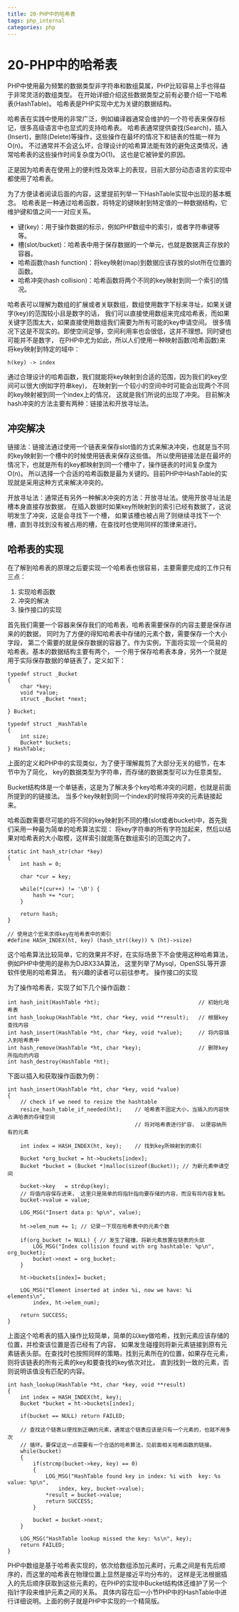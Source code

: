 ```yaml
---
title: 20-PHP中的哈希表
tags: php_internal
categories: php
---
```


# 20-PHP中的哈希表
PHP中使用最为频繁的数据类型非字符串和数组莫属，PHP比较容易上手也得益于非常灵活的数组类型。 在开始详细介绍这些数据类型之前有必要介绍一下哈希表(HashTable)。 哈希表是PHP实现中尤为关键的数据结构。

哈希表在实践中使用的非常广泛，例如编译器通常会维护的一个符号表来保存标记，很多高级语言中也显式的支持哈希表。 哈希表通常提供查找(Search)，插入(Insert)，删除(Delete)等操作，这些操作在最坏的情况下和链表的性能一样为O(n)。 不过通常并不会这么坏，合理设计的哈希算法能有效的避免这类情况，通常哈希表的这些操作时间复杂度为O(1)。 这也是它被钟爱的原因。

正是因为哈希表在使用上的便利性及效率上的表现，目前大部分动态语言的实现中都使用了哈希表。

为了方便读者阅读后面的内容，这里提前列举一下HashTable实现中出现的基本概念。 哈希表是一种通过哈希函数，将特定的键映射到特定值的一种数据结构，它维护键和值之间一一对应关系。

- 键(key)：用于操作数据的标示，例如PHP数组中的索引，或者字符串键等等。
- 槽(slot/bucket)：哈希表中用于保存数据的一个单元，也就是数据真正存放的容器。
- 哈希函数(hash function)：将key映射(map)到数据应该存放的slot所在位置的函数。
- 哈希冲突(hash collision)：哈希函数将两个不同的key映射到同一个索引的情况。

哈希表可以理解为数组的扩展或者关联数组，数组使用数字下标来寻址，如果关键字(key)的范围较小且是数字的话， 我们可以直接使用数组来完成哈希表，而如果关键字范围太大，如果直接使用数组我们需要为所有可能的key申请空间。 很多情况下这是不现实的。即使空间足够，空间利用率也会很低，这并不理想。同时键也可能并不是数字， 在PHP中尤为如此，所以人们使用一种映射函数(哈希函数)来将key映射到特定的域中：

    h(key) -> index

通过合理设计的哈希函数，我们就能将key映射到合适的范围，因为我们的key空间可以很大(例如字符串key)， 在映射到一个较小的空间中时可能会出现两个不同的key映射被到同一个index上的情况， 这就是我们所说的出现了冲突。 目前解决hash冲突的方法主要有两种：链接法和开放寻址法。
## 冲突解决

链接法：链接法通过使用一个链表来保存slot值的方式来解决冲突，也就是当不同的key映射到一个槽中的时候使用链表来保存这些值。 所以使用链接法是在最坏的情况下，也就是所有的key都映射到同一个槽中了，操作链表的时间复杂度为O(n)。 所以选择一个合适的哈希函数是最为关键的。目前PHP中HashTable的实现就是采用这种方式来解决冲突的。

开放寻址法：通常还有另外一种解决冲突的方法：开放寻址法。使用开放寻址法是槽本身直接存放数据， 在插入数据时如果key所映射到的索引已经有数据了，这说明发生了冲突，这是会寻找下一个槽， 如果该槽也被占用了则继续寻找下一个槽，直到寻找到没有被占用的槽，在查找时也使用同样的策律来进行。
## 哈希表的实现

在了解到哈希表的原理之后要实现一个哈希表也很容易，主要需要完成的工作只有三点：

1. 实现哈希函数
2. 冲突的解决
3. 操作接口的实现

首先我们需要一个容器来保存我们的哈希表，哈希表需要保存的内容主要是保存进来的的数据， 同时为了方便的得知哈希表中存储的元素个数，需要保存一个大小字段， 第二个需要的就是保存数据的容器了。作为实例，下面将实现一个简易的哈希表。基本的数据结构主要有两个， 一个用于保存哈希表本身，另外一个就是用于实际保存数据的单链表了，定义如下：

    typedef struct _Bucket
    {
        char *key;
        void *value;
        struct _Bucket *next;

    } Bucket;

    typedef struct _HashTable
    {
        int size;
        Bucket* buckets;
    } HashTable;

上面的定义和PHP中的实现类似，为了便于理解裁剪了大部分无关的细节，在本节中为了简化， key的数据类型为字符串，而存储的数据类型可以为任意类型。

Bucket结构体是一个单链表，这是为了解决多个key哈希冲突的问题，也就是前面所提到的的链接法。 当多个key映射到同一个index的时候将冲突的元素链接起来。

哈希函数需要尽可能的将不同的key映射到不同的槽(slot或者bucket)中，首先我们采用一种最为简单的哈希算法实现： 将key字符串的所有字符加起来，然后以结果对哈希表的大小取模，这样索引就能落在数组索引的范围之内了。

    static int hash_str(char *key)
    {
        int hash = 0;

        char *cur = key;

        while(*(cur++) != '\0') {
            hash += *cur;
        }

        return hash;
    }

    // 使用这个宏来求得key在哈希表中的索引
    #define HASH_INDEX(ht, key) (hash_str((key)) % (ht)->size)

这个哈希算法比较简单，它的效果并不好，在实际场景下不会使用这种哈希算法， 例如PHP中使用的是称为DJBX33A算法， 这里列举了Mysql，OpenSSL等开源软件使用的哈希算法， 有兴趣的读者可以前往参考。
操作接口的实现

为了操作哈希表，实现了如下几个操作函数：

    int hash_init(HashTable *ht);                               // 初始化哈希表
    int hash_lookup(HashTable *ht, char *key, void **result);   // 根据key查找内容
    int hash_insert(HashTable *ht, char *key, void *value);     // 将内容插入到哈希表中
    int hash_remove(HashTable *ht, char *key);                  // 删除key所指向的内容
    int hash_destroy(HashTable *ht);

下面以插入和获取操作函数为例：

    int hash_insert(HashTable *ht, char *key, void *value)
    {
        // check if we need to resize the hashtable
        resize_hash_table_if_needed(ht);    // 哈希表不固定大小，当插入的内容快占满哈表的存储空间
                                            // 将对哈希表进行扩容， 以便容纳所有的元素

        int index = HASH_INDEX(ht, key);    // 找到key所映射到的索引

        Bucket *org_bucket = ht->buckets[index];
        Bucket *bucket = (Bucket *)malloc(sizeof(Bucket)); // 为新元素申请空间

        bucket->key   = strdup(key);
        // 将值内容保存进来， 这里只是简单的将指针指向要存储的内容，而没有将内容复制。
        bucket->value = value;  

        LOG_MSG("Insert data p: %p\n", value);

        ht->elem_num += 1; // 记录一下现在哈希表中的元素个数

        if(org_bucket != NULL) { // 发生了碰撞，将新元素放置在链表的头部
            LOG_MSG("Index collision found with org hashtable: %p\n", org_bucket);
            bucket->next = org_bucket;
        }

        ht->buckets[index]= bucket;

        LOG_MSG("Element inserted at index %i, now we have: %i elements\n",
            index, ht->elem_num);

        return SUCCESS;
    }

上面这个哈希表的插入操作比较简单，简单的以key做哈希，找到元素应该存储的位置，并检查该位置是否已经有了内容， 如果发生碰撞则将新元素链接到原有元素链表头部。在查找时也按照同样的策略，找到元素所在的位置，如果存在元素， 则将该链表的所有元素的key和要查找的key依次对比， 直到找到一致的元素，否则说明该值没有匹配的内容。

    int hash_lookup(HashTable *ht, char *key, void **result)
    {
        int index = HASH_INDEX(ht, key);
        Bucket *bucket = ht->buckets[index];

        if(bucket == NULL) return FAILED;

        // 查找这个链表以便找到正确的元素，通常这个链表应该是只有一个元素的，也就不用多次
        // 循环。要保证这一点需要有一个合适的哈希算法，见前面相关哈希函数的链接。
        while(bucket)
        {
            if(strcmp(bucket->key, key) == 0)
            {
                LOG_MSG("HashTable found key in index: %i with  key: %s value: %p\n",
                    index, key, bucket->value);
                *result = bucket->value;    
                return SUCCESS;
            }

            bucket = bucket->next;
        }

        LOG_MSG("HashTable lookup missed the key: %s\n", key);
        return FAILED;
    }

PHP中数组是基于哈希表实现的，依次给数组添加元素时，元素之间是有先后顺序的，而这里的哈希表在物理位置上显然是接近平均分布的， 这样是无法根据插入的先后顺序获取到这些元素的，在PHP的实现中Bucket结构体还维护了另一个指针字段来维护元素之间的关系。 具体内容在后一小节PHP中的HashTable中进行详细说明。上面的例子就是PHP中实现的一个精简版。
